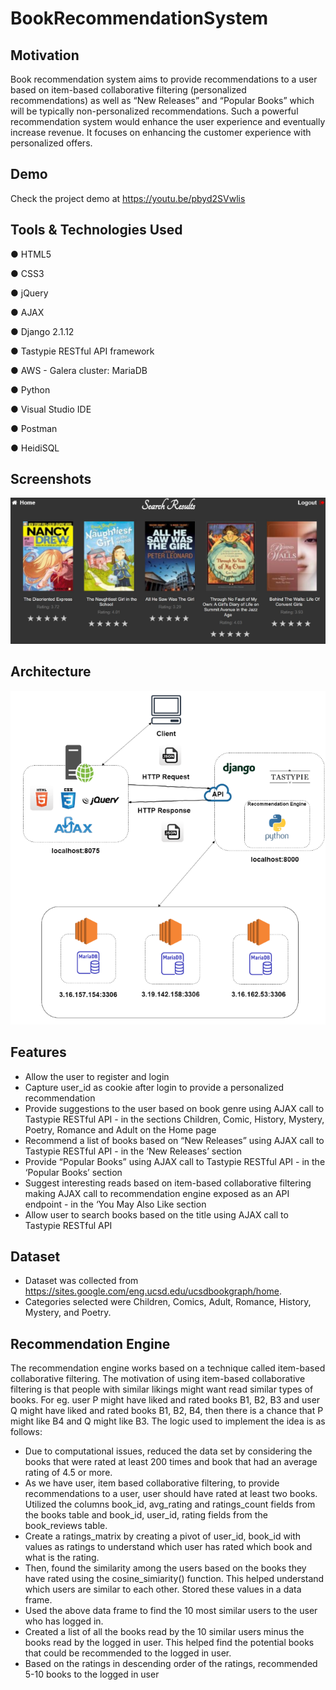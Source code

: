 # BookRecommendationSystem

## Motivation
Book recommendation system aims to provide recommendations to a user based on
item-based collaborative filtering (personalized recommendations) as well as “New
Releases” and “Popular Books” which will be typically non-personalized
recommendations. Such a powerful recommendation system would enhance the user
experience and eventually increase revenue. It focuses on enhancing the customer
experience with personalized offers.

## Demo
Check the project demo at https://youtu.be/pbyd2SVwlis

## Tools & Technologies Used
● HTML5

● CSS3

● jQuery

● AJAX

● Django 2.1.12

● Tastypie RESTful API framework

● AWS - Galera cluster: MariaDB

● Python

● Visual Studio IDE

● Postman

● HeidiSQL


## Screenshots
![Repo List](screenshots/screen1.PNG)

## Architecture
![Repo List](screenshots/arch.PNG)

## Features
- Allow the user to register and login
- Capture user_id as cookie after login to provide a personalized recommendation
- Provide suggestions to the user based on book genre using AJAX call to Tastypie RESTful API - in the sections Children, Comic, History, Mystery, Poetry, Romance and Adult on the Home page
- Recommend a list of books based on “New Releases” using AJAX call to Tastypie RESTful API - in the ‘New Releases’ section
- Provide “Popular Books” using AJAX call to Tastypie RESTful API - in the ‘Popular Books’ section
- Suggest interesting reads based on item-based collaborative filtering making AJAX call to recommendation engine exposed as an API endpoint - in the ‘You May Also Like section
- Allow user to search books based on the title using AJAX call to Tastypie RESTful API

## Dataset
- Dataset was collected from https://sites.google.com/eng.ucsd.edu/ucsdbookgraph/home. 
- Categories selected were Children, Comics, Adult, Romance, History, Mystery, and Poetry.

## Recommendation Engine
The recommendation engine works based on a technique called item-based collaborative filtering. The motivation of using item-based collaborative filtering is that people with similar likings might want read similar types of books. For eg. user P might have liked and rated books B1, B2, B3 and user Q might have liked and rated books B1, B2, B4, then there is a chance that P might like B4 and Q might like B3. 
The logic used to implement the idea is as follows:
- Due to computational issues, reduced the data set by considering the books that were rated at least 200 times and book that had an average rating of 4.5 or more. 
- As we have user, item based collaborative filtering, to provide recommendations to a user, user should have rated at least two books.
Utilized the columns book_id, avg_rating and ratings_count fields from the books table and book_id, user_id, rating fields from the book_reviews table.
- Create a ratings_matrix by creating a pivot of user_id, book_id with values as ratings to understand which user has rated which book and what is the rating.
- Then, found the similarity among the users based on the books they have rated using the cosine_simiarity() function. This helped understand which users are similar to each other. Stored these values in a data frame.
- Used the above data frame to find the 10 most similar users to the user who has logged in.
- Created a list of all the books read by the 10 similar users minus the books read by the logged in user. This helped find the potential books that could be recommended to the logged in user.
- Based on the ratings in descending order of the ratings, recommended 5-10 books to the logged in user



